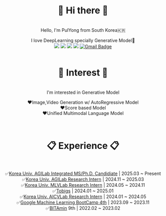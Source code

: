 <div align="center">
<h1>🙌 Hi there 🙌</h1>
<br>
Hello, I'm PulYong from South Korea🇰🇷  

I love DeepLearning specially Generative Model🤖  
<a href="https://rla020.tistory.com"><img src="https://img.shields.io/badge/Tistory-000000?style=flat&logo=Tistory&logoColor=white"/></a>
<a href="https://pulyong.github.io"><img src="https://img.shields.io/badge/Portfolio Website-4285F4?style=flat-square&logo=googlechrome&logoColor=white"/></a>
<a href="https://imaginary-arch-288.notion.site/Portfolio-d7433805e9124e5b9046e9e3a806e8ec?pvs=4"><img src="https://img.shields.io/badge/Portfolio Notion-000000?style=flat&logo=notion&logoColor=white"/></a>
<a href="https://www.linkedin.com/in/%EC%9A%A9%EC%A7%84-%EA%B9%80-937875259/"><img src="https://img.shields.io/badge/LinkedIn-0A66C2?style=flat&logo=linkedin&logoColor=white&link=https://rla020.tistory.com"/></a>
[![Gmail Badge](https://img.shields.io/badge/Gmail-D14836?style=flat&logo=Gmail&logoColor=white)](mailto:rladyd020@gmail.com)
<br>
<br>



<h1>👀 Interest 👀</h1>  
<br>
I'm interested in Generative Model  

❤️Image,Video Generation w/ AutoRegressive Model  
❤️Score based Model  
❤️Unified Multimodal Language Model  
<br>
<br>
<h1>📋 Experience 📋</h1>
<br>


 ✅[Korea Univ. AGILab Integrated MS/Ph.D. Candidiate](https://agi.korea.ac.kr/) | 2025.03 ~ Present  
 ✅[Korea Univ. AGILab Research Intern](https://agi.korea.ac.kr/) | 2024.11 ~ 2025.03  
 ✅[Korea Univ. MLVLab Research Intern](https://mlv.korea.ac.kr/) | 2024.05 ~ 2024.11  
 ✅[Tobigs](http://www.datamarket.kr/xe/page_SKdp53) | 2024.01 ~ 2025.01  
 ✅[Korea Univ. AICVLab Research Intern](https://kuaicv.com/) | 2024.01 ~ 2024.05  
 ✅[Google Machine Learning BootCamp 4th](https://developers-kr.googleblog.com/2023/07/machine-learning-bootcamp-fourth-season-2023_01905680144.html) | 2023.09 ~ 2023.11  
 ✅[BITAmin](https://cafe.naver.com/bitamin123) 9th | 2022.02 ~ 2023.02
 <br>
 <br>
<!--!
<h1>💻 Stack 💻</h1>
<br>
<img src="https://img.shields.io/badge/Python-3776AB?style=flat&logo=Python&logoColor=white"/>
<img src="https://img.shields.io/badge/Pytorch-EE4C2C?style=flat&logo=PyTorch&logoColor=white"/>
<img src="https://img.shields.io/badge/Lightning-792EE5?style=flat&logo=Lightning&logoColor=white"/>
<img src="https://img.shields.io/badge/Wandb-FFBE00?style=flat&logo=weightsandbiases&logoColor=white"/>
<img src="https://img.shields.io/badge/Scikit learn-FFBE00?style=flat&logo=scikitlearn&logoColor=white"/>
<img src="https://img.shields.io/badge/Pandas-150458?style=flat&logo=pandas&logoColor=white"/>
<img src="https://img.shields.io/badge/Numpy-013243?style=flat&logo=Numpy&logoColor=white"/>  
<br>
<br>

**💻 With 💻**


<img src="https://img.shields.io/badge/MacOs-000000?style=flat&logo=MacOs&logoColor=white"/>
<img src="https://img.shields.io/badge/VSCode-007ACC?style=flat&logo=visualstudiocode&logoColor=white"/>
<img src="https://img.shields.io/badge/Google Colab-F9AB00?style=flat&logo=googlecolab&logoColor=white"/>
<img src="https://img.shields.io/badge/Anaconda-44A833?style=flat&logo=anaconda&logoColor=white"/>
<img src="https://img.shields.io/badge/Conda Forge-000000?style=flat&logo=conda-forge&logoColor=white"/>
<img src="https://img.shields.io/badge/Git-F05032?style=flat&logo=git&logoColor=white"/>
<img src="https://img.shields.io/badge/Docker-2496ED?style=flat&logo=docker&logoColor=white"/>
<img src="https://img.shields.io/badge/Notion-000000?style=flat&logo=notion&logoColor=white"/>

<br>
<br>  
<h1>📈 My Stats 📈</h1>

[Anurag's GitHub stats](https://github-readme-stats.vercel.app/api?username=Pulyong&show_icons=true&theme=dracula)
[Top Langs](https://github-readme-stats.vercel.app/api/top-langs/?username=pulyong&layout=compact&theme=holi)

[![Hits](https://hits.seeyoufarm.com/api/count/incr/badge.svg?url=https%3A%2F%2Fgithub.com%2Fpulyong%2Fhit-counter&count_bg=%23000000&title_bg=%23555555&icon=&icon_color=%23E7E7E7&title=hits&edge_flat=false)](https://hits.seeyoufarm.com)  
-->

</div>



